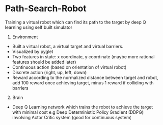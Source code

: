 # Path-Search-Robot
Training a virtual robot which can find its path to the target by deep Q learning using self built simulator

1. Environment
- Built a virtual robot, a virtual target and virtual barriers. 
- Visualized by pyglet 
- Two features in state: x coordinate, y coordinate (maybe more rational features should be added later)
- Continuous action (based on orientation of virtual robot)
- Discrete action (right, up, left, down)
- Reward according to the normalized distance between target and robot, add 100 reward once achieving target, minus 1 reward if colliding with barriers 

2. Brain
- Deep Q Learning network which trains the robot to achieve the target with minimal cost
  e.g Deep Deterministic Policy Gradient (DDPG) involving Actor Critic system (good for continuous system)
